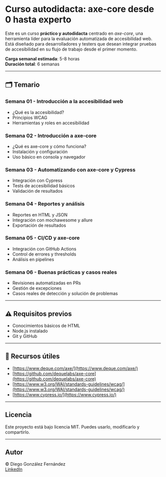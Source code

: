 # Curso autodidacta: axe-core desde 0 hasta experto

Este es un curso **práctico y autodidacta** centrado en *axe-core*, una herramienta líder para la evaluación automatizada de accesibilidad web. Está diseñado para desarrolladores y testers que desean integrar pruebas de accesibilidad en su flujo de trabajo desde el primer momento.

**Carga semanal estimada**: 5-8 horas  
**Duración total**: 6 semanas

---

## 🗂️ Temario

### Semana 01 - Introducción a la accesibilidad web

- ¿Qué es la accesibilidad?
- Principios WCAG
- Herramientas y roles en accesibilidad

### Semana 02 - Introducción a axe-core

- ¿Qué es axe-core y cómo funciona?
- Instalación y configuración
- Uso básico en consola y navegador

### Semana 03 - Automatizando con axe-core y Cypress

- Integración con Cypress
- Tests de accesibilidad básicos
- Validación de resultados

### Semana 04 - Reportes y análisis

- Reportes en HTML y JSON
- Integración con mochawesome y allure
- Exportación de resultados

### Semana 05 - CI/CD y axe-core

- Integración con GitHub Actions
- Control de errores y thresholds
- Análisis en pipelines

### Semana 06 - Buenas prácticas y casos reales

- Revisiones automatizadas en PRs
- Gestión de excepciones
- Casos reales de detección y solución de problemas

---

## ⚠️ Requisitos previos

- Conocimientos básicos de HTML
- Node.js instalado
- Git y GitHub

---

## 🔗 Recursos útiles

- [https://www.deque.com/axe/](https://www.deque.com/axe/)
- [https://github.com/dequelabs/axe-core](https://github.com/dequelabs/axe-core)
- [https://www.w3.org/WAI/standards-guidelines/wcag/](https://www.w3.org/WAI/standards-guidelines/wcag/)
- [https://www.cypress.io/](https://www.cypress.io/)

---

## Licencia

Este proyecto está bajo licencia MIT. Puedes usarlo, modificarlo y compartirlo.

---

## Autor

© Diego González Fernández  
[LinkedIn](https://www.linkedin.com/in/diego-gonzalez-fernandez)
